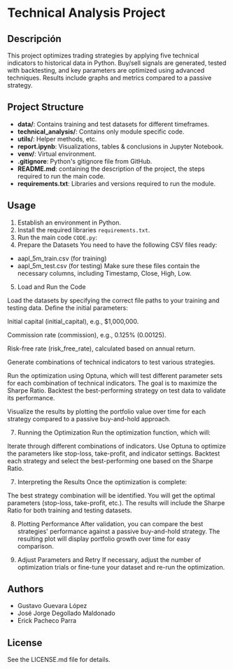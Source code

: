 # Technical Analysis Project

## Descripción  
This project optimizes trading strategies by applying five technical indicators to historical data in Python. Buy/sell signals are generated, tested with backtesting, and key parameters are optimized using advanced techniques. Results include graphs and metrics compared to a passive strategy.

##  Project Structure 
- **data/**: Contains training and test datasets for different timeframes.
- **technical_analysis/**: Contains only module specific code.
- **utils/**: Helper methods, etc.
- **report.ipynb**: Visualizations, tables & conclusions in Jupyter Notebook.
- **venv/**: Virtual environment.
- **.gitignore**: Python's gitignore file from GitHub.
- **README.md**: containing the description of the project, the steps required to run the main code. 
- **requirements.txt**: Libraries and versions required to run the module.

## Usage

1. Establish an environment in Python.
2. Install the required libraries `requirements.txt`.
3. Run the main code `CODE.py`:
4. Prepare the Datasets
You need to have the following CSV files ready:

- aapl_5m_train.csv (for training)
- aapl_5m_test.csv (for testing)
Make sure these files contain the necessary columns, including Timestamp, Close, High, Low.

5. Load and Run the Code

Load the datasets by specifying the correct file paths to your training and testing data.
Define the initial parameters:

Initial capital (initial_capital), e.g., $1,000,000.

Commission rate (commission), e.g., 0.125% (0.00125).

Risk-free rate (risk_free_rate), calculated based on annual return.

Generate combinations of technical indicators to test various strategies.

Run the optimization using Optuna, which will test different parameter sets for each combination of technical indicators. The goal is to maximize the Sharpe Ratio.
Backtest the best-performing strategy on test data to validate its performance.

Visualize the results by plotting the portfolio value over time for each strategy compared to a passive buy-and-hold approach.

7. Running the Optimization
Run the optimization function, which will:

Iterate through different combinations of indicators.
Use Optuna to optimize the parameters like stop-loss, take-profit, and indicator settings.
Backtest each strategy and select the best-performing one based on the Sharpe Ratio.

7. Interpreting the Results
Once the optimization is complete:

The best strategy combination will be identified.
You will get the optimal parameters (stop-loss, take-profit, etc.).
The results will include the Sharpe Ratio for both training and testing datasets.

8. Plotting Performance
After validation, you can compare the best strategies' performance against a passive buy-and-hold strategy. The resulting plot will display portfolio growth over time for easy comparison.

9. Adjust Parameters and Retry
If necessary, adjust the number of optimization trials or fine-tune your dataset and re-run the optimization.



## Authors
- Gustavo Guevara López
- José Jorge Degollado Maldonado
- Erick Pacheco Parra

## License

See the LICENSE.md file for details.
